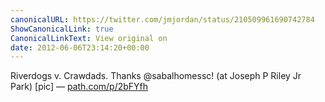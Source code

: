 ```yaml
---
canonicalURL: https://twitter.com/jmjordan/status/210509961690742784
ShowCanonicalLink: true
CanonicalLinkText: View original on
date: 2012-06-06T23:14:20+00:00
---
```

Riverdogs v. Crawdads. Thanks @sabalhomessc! (at Joseph P Riley Jr Park) [pic] — [path.com/p/2bFYfh](http://path.com/p/2bFYfh)